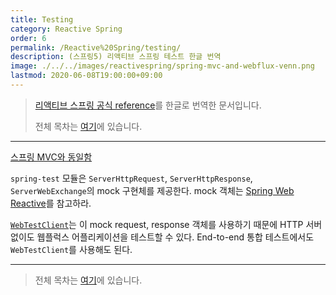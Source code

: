 ```yaml
---
title: Testing
category: Reactive Spring
order: 6
permalink: /Reactive%20Spring/testing/
description: (스프링5) 리액티브 스프링 테스트 한글 번역
image: ./../../images/reactivespring/spring-mvc-and-webflux-venn.png
lastmod: 2020-06-08T19:00:00+09:00
---
```


> [리액티브 스프링 공식 reference](https://docs.spring.io/spring/docs/current/spring-framework-reference/web-reactive.html#webflux-test)를 한글로 번역한 문서입니다.
>
> 전체 목차는 [여기](https://godekdls.github.io/Reactive%20Spring/contents/)에 있습니다.

---

[스프링 MVC와 동일함](https://docs.spring.io/spring/docs/current/spring-framework-reference/web.html#testing)

`spring-test` 모듈은 `ServerHttpRequest`, `ServerHttpResponse`, `ServerWebExchange`의 mock 구현체를 제공한다. mock 객체는 [Spring Web Reactive](https://docs.spring.io/spring/docs/current/spring-framework-reference/testing.html#mock-objects-web-reactive)를 참고하라.

[`WebTestClient`](https://docs.spring.io/spring/docs/current/spring-framework-reference/testing.html#webtestclient)는 이 mock request, response 객체를 사용하기 때문에 HTTP 서버 없이도 웹플럭스 어플리케이션을 테스트할 수 있다. End-to-end 통합 테스트에서도 `WebTestClient`를 사용해도 된다.

---

> 전체 목차는 [여기](https://godekdls.github.io/Reactive%20Spring/contents/)에 있습니다.
>
> 
